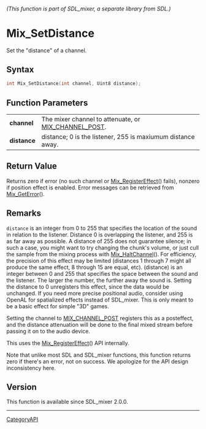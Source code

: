 ###### (This function is part of SDL_mixer, a separate library from SDL.)
# Mix_SetDistance

Set the "distance" of a channel.

## Syntax

```c
int Mix_SetDistance(int channel, Uint8 distance);

```

## Function Parameters

|                  |                                                                          |
| ---------------- | ------------------------------------------------------------------------ |
| **channel**      | The mixer channel to attenuate, or [MIX_CHANNEL_POST](MIX_CHANNEL_POST.md). |
| **distance**     | distance; 0 is the listener, 255 is maxiumum distance away.              |

## Return Value

Returns zero if error (no such channel or
[Mix_RegisterEffect](Mix_RegisterEffect.md)() fails), nonzero if position
effect is enabled. Error messages can be retrieved from
[Mix_GetError](Mix_GetError.md)().

## Remarks

`distance` is an integer from 0 to 255 that specifies the location of the
sound in relation to the listener. Distance 0 is overlapping the listener,
and 255 is as far away as possible. A distance of 255 does not guarantee
silence; in such a case, you might want to try changing the chunk's volume,
or just cull the sample from the mixing process with
[Mix_HaltChannel](Mix_HaltChannel.md)(). For efficiency, the precision of this
effect may be limited (distances 1 through 7 might all produce the same
effect, 8 through 15 are equal, etc). (distance) is an integer between 0
and 255 that specifies the space between the sound and the listener. The
larger the number, the further away the sound is. Setting the distance to 0
unregisters this effect, since the data would be unchanged. If you need
more precise positional audio, consider using OpenAL for spatialized
effects instead of SDL_mixer. This is only meant to be a basic effect for
simple "3D" games.

Setting the channel to [MIX_CHANNEL_POST](MIX_CHANNEL_POST.md) registers this
as a posteffect, and the distance attenuation will be done to the final
mixed stream before passing it on to the audio device.

This uses the [Mix_RegisterEffect](Mix_RegisterEffect.md)() API internally.

Note that unlike most SDL and SDL_mixer functions, this function returns
zero if there's an error, not on success. We apologize for the API design
inconsistency here.

## Version

This function is available since SDL_mixer 2.0.0.

----
[CategoryAPI](CategoryAPI.md)
